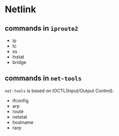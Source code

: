 # Netlink 

## commands in `iproute2`

+ ip
+ tc
+ ss
+ lnstat
+ bridge

## commands in `net-tools`
`net-tools` is based on IOCTL(Input/Output Control). 
+ ifconfig
+ arp
+ route
+ netstat
+ hostname
+ rarp
